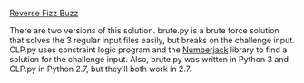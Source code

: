 [Reverse Fizz Buzz](https://www.reddit.com/r/dailyprogrammer/comments/3iimw3/20150826_challenge_229_intermediate_reverse_fizz/)

There are two versions of this solution.  brute.py is a brute force solution that solves the 3 regular input files easily, but breaks on the challenge input.  CLP.py uses constraint logic program and the [Numberjack](http://numberjack.ucc.ie/) library to find a solution for the challenge input.  Also, brute.py was written in Python 3 and CLP.py in Python 2.7, but they'll both work in 2.7.
